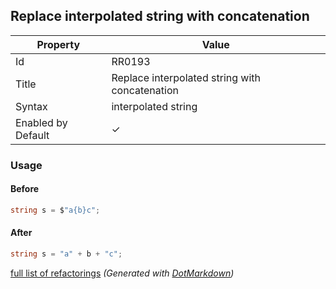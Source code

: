 ## Replace interpolated string with concatenation

| Property           | Value                                          |
| ------------------ | ---------------------------------------------- |
| Id                 | RR0193                                         |
| Title              | Replace interpolated string with concatenation |
| Syntax             | interpolated string                            |
| Enabled by Default | &#x2713;                                       |

### Usage

#### Before

```csharp
string s = $"a{b}c";
```

#### After

```csharp
string s = "a" + b + "c";
```

[full list of refactorings](Refactorings.md)
*\(Generated with [DotMarkdown](http://github.com/JosefPihrt/DotMarkdown)\)*